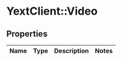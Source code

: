 # YextClient::Video

## Properties
Name | Type | Description | Notes
------------ | ------------- | ------------- | -------------


